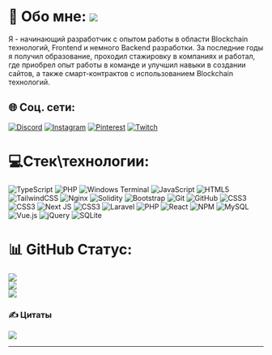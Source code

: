 # 💫 Обо мне:                                                                                                                                                                   [![](https://visitcount.itsvg.in/api?id=HeisPovedim&icon=0&color=1)](https://visitcount.itsvg.in)
Я - начинающий разработчик с опытом работы в области Blockchain технологий, Frontend и немного Backend разработки. За последние годы я получил образование, проходил стажировку в компаниях и работал, где приобрел опыт работы в команде и улучшил навыки в создании сайтов, а также смарт-контрактов с использованием Blockchain технологий.


## 🌐 Соц. сети:
[![Discord](https://img.shields.io/badge/Discord-%237289DA.svg?logo=discord&logoColor=white)](https://discord.gg/@sanmanjiro) [![Instagram](https://img.shields.io/badge/Instagram-%23E4405F.svg?logo=Instagram&logoColor=white)](https://instagram.com/mk.larionov) [![Pinterest](https://img.shields.io/badge/Pinterest-%23E60023.svg?logo=Pinterest&logoColor=white)](https://pinterest.com/Revilli0N) [![Twitch](https://img.shields.io/badge/Twitch-%239146FF.svg?logo=Twitch&logoColor=white)](https://twitch.tv/rev_illarion) 

# 💻Стек\технологии:
![TypeScript](https://img.shields.io/badge/typescript-%23007ACC.svg?style=for-the-badge&logo=typescript&logoColor=white) ![PHP](https://img.shields.io/badge/php-%23777BB4.svg?style=for-the-badge&logo=php&logoColor=white) ![Windows Terminal](https://img.shields.io/badge/Windows%20Terminal-%234D4D4D.svg?style=for-the-badge&logo=windows-terminal&logoColor=white) ![JavaScript](https://img.shields.io/badge/javascript-%23323330.svg?style=for-the-badge&logo=javascript&logoColor=%23F7DF1E) ![HTML5](https://img.shields.io/badge/html5-%23E34F26.svg?style=for-the-badge&logo=html5&logoColor=white) ![TailwindCSS](https://img.shields.io/badge/tailwindcss-%2338B2AC.svg?style=for-the-badge&logo=tailwind-css&logoColor=white) ![Nginx](https://img.shields.io/badge/nginx-%23009639.svg?style=for-the-badge&logo=nginx&logoColor=white) ![Solidity](https://img.shields.io/badge/Solidity-%23363636.svg?style=for-the-badge&logo=solidity&logoColor=white) ![Bootstrap](https://img.shields.io/badge/bootstrap-%238511FA.svg?style=for-the-badge&logo=bootstrap&logoColor=white) ![Git](https://img.shields.io/badge/git-%23F05033.svg?style=for-the-badge&logo=git&logoColor=white) ![GitHub](https://img.shields.io/badge/github-%23121011.svg?style=for-the-badge&logo=github&logoColor=white) ![CSS3](https://img.shields.io/badge/css3-%231572B6.svg?style=for-the-badge&logo=css3&logoColor=white) ![CSS3](https://img.shields.io/badge/css3-%231572B6.svg?style=for-the-badge&logo=css3&logoColor=white) ![Next JS](https://img.shields.io/badge/Next-black?style=for-the-badge&logo=next.js&logoColor=white) ![CSS3](https://img.shields.io/badge/css3-%231572B6.svg?style=for-the-badge&logo=css3&logoColor=white) ![Laravel](https://img.shields.io/badge/laravel-%23FF2D20.svg?style=for-the-badge&logo=laravel&logoColor=white) ![PHP](https://img.shields.io/badge/php-%23777BB4.svg?style=for-the-badge&logo=php&logoColor=white) ![React](https://img.shields.io/badge/react-%2320232a.svg?style=for-the-badge&logo=react&logoColor=%2361DAFB) ![NPM](https://img.shields.io/badge/NPM-%23CB3837.svg?style=for-the-badge&logo=npm&logoColor=white) ![MySQL](https://img.shields.io/badge/mysql-4479A1.svg?style=for-the-badge&logo=mysql&logoColor=white) ![Vue.js](https://img.shields.io/badge/vue.js-%2335495e.svg?style=for-the-badge&logo=vuedotjs&logoColor=%234FC08D) ![jQuery](https://img.shields.io/badge/jquery-%230769AD.svg?style=for-the-badge&logo=jquery&logoColor=white) ![SQLite](https://img.shields.io/badge/sqlite-%2307405e.svg?style=for-the-badge&logo=sqlite&logoColor=white)
# 📊 GitHub Статус:
![](https://github-readme-stats.vercel.app/api?username=HeisPovedim&theme=dark&hide_border=false&include_all_commits=true&count_private=false)<br/>
![](https://github-readme-streak-stats.herokuapp.com/?user=HeisPovedim&theme=dark&hide_border=false)<br/>
![](https://github-readme-stats.vercel.app/api/top-langs/?username=HeisPovedim&theme=dark&hide_border=false&include_all_commits=true&count_private=false&layout=compact)

### ✍️ Цитаты
![](https://quotes-github-readme.vercel.app/api?type=horizontal&theme=dark)

---


<!-- Proudly created with GPRM ( https://gprm.itsvg.in ) -->
